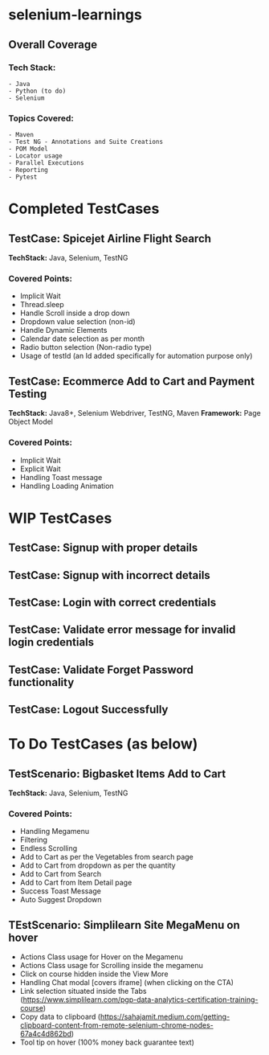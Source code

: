 # selenium-learnings

## Overall Coverage
### Tech Stack:
    - Java
    - Python (to do)
    - Selenium
### Topics Covered:
    - Maven
    - Test NG - Annotations and Suite Creations
    - POM Model
    - Locator usage
    - Parallel Executions
    - Reporting
    - Pytest

# Completed TestCases

## TestCase: Spicejet Airline Flight Search
**TechStack:** Java, Selenium, TestNG

### Covered Points:
- Implicit Wait
- Thread.sleep
- Handle Scroll inside a drop down
- Dropdown value selection (non-id)
- Handle Dynamic Elements
- Calendar date selection as per month
- Radio button selection (Non-radio type)
- Usage of testId (an Id added specifically for automation purpose only)

## TestCase: Ecommerce Add to Cart and Payment Testing
**TechStack:** Java8+, Selenium Webdriver, TestNG, Maven
**Framework:** Page Object Model

### Covered Points:
- Implicit Wait
- Explicit Wait
- Handling Toast message
- Handling Loading Animation

# WIP TestCases

## TestCase: Signup with proper details
## TestCase: Signup with incorrect details
## TestCase: Login with correct credentials
## TestCase: Validate error message for invalid login credentials
## TestCase: Validate Forget Password functionality
## TestCase: Logout Successfully

# To Do TestCases (as below)

## TestScenario: Bigbasket Items Add to Cart
**TechStack:** Java, Selenium, TestNG

### Covered Points:
- Handling Megamenu
- Filtering 
- Endless Scrolling
- Add to Cart as per the Vegetables from search page
- Add to Cart from dropdown as per the quantity
- Add to Cart from Search
- Add to Cart from Item Detail page
- Success Toast Message
- Auto Suggest Dropdown

## TEstScenario: Simplilearn Site MegaMenu on hover
- Actions Class usage for Hover on the Megamenu
- Actions Class usage for Scrolling inside the megamenu
- Click on course hidden inside the View More
- Handling Chat modal [covers iframe] (when clicking on the CTA)
- Link selection situated inside the Tabs (https://www.simplilearn.com/pgp-data-analytics-certification-training-course)
- Copy data to clipboard (https://sahajamit.medium.com/getting-clipboard-content-from-remote-selenium-chrome-nodes-67a4c4d862bd)
- Tool tip on hover (100% money back guarantee text)
